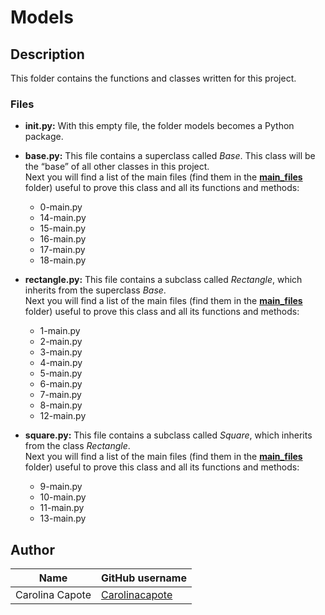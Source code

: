 # Models

## Description

This folder contains the functions and classes written for this project.

### Files

- **__init__.py:**
With this empty file, the folder models becomes a Python package.

- **base.py:**
This file contains a superclass called *Base*. This class will be the “base” of all other classes in this project.  
Next you will find a list of the main files (find them in the [**main_files**](https://github.com/Carolinacapote/holbertonschool-higher_level_programming/tree/main/0x0C-python-almost_a_circle/main_files) folder) useful to prove this class and all its functions and methods:
  - 0-main.py
  - 14-main.py
  - 15-main.py
  - 16-main.py
  - 17-main.py
  - 18-main.py

- **rectangle.py:**
This file contains a subclass called *Rectangle*, which inherits from the superclass *Base*.  
Next you will find a list of the main files (find them in the [**main_files**](https://github.com/Carolinacapote/holbertonschool-higher_level_programming/tree/main/0x0C-python-almost_a_circle/main_files) folder) useful to prove this class and all its functions and methods:
  - 1-main.py
  - 2-main.py
  - 3-main.py
  - 4-main.py
  - 5-main.py
  - 6-main.py
  - 7-main.py
  - 8-main.py
  - 12-main.py

- **square.py:**
This file contains a subclass called *Square*, which inherits from the class *Rectangle*.  
Next you will find a list of the main files (find them in the [**main_files**](https://github.com/Carolinacapote/holbertonschool-higher_level_programming/tree/main/0x0C-python-almost_a_circle/main_files) folder) useful to prove this class and all its functions and methods:
  - 9-main.py
  - 10-main.py
  - 11-main.py
  - 13-main.py

## Author

| Name | GitHub username |
| ------ | ------ |
| Carolina Capote | [Carolinacapote](https://github.com/Carolinacapote) |
